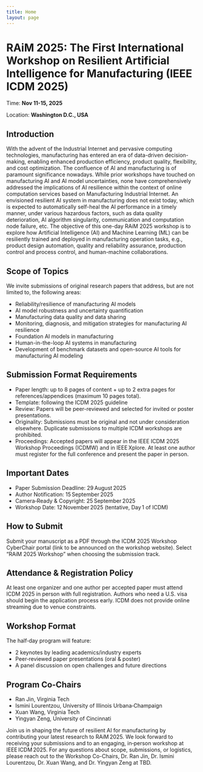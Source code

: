 ```yaml
---
title: Home
layout: page
---
```


# RAiM 2025: The First International Workshop on Resilient Artificial Intelligence for Manufacturing (IEEE ICDM 2025)

Time: **Nov 11-15, 2025**

Location: **Washington D.C., USA**


## Introduction
With the advent of the Industrial Internet and pervasive computing technologies, manufacturing has entered an era of data-driven decision-making, enabling enhanced production efficiency, product quality, flexibility, and cost optimization. The confluence of AI and manufacturing is of paramount significance nowadays. While prior workshops have touched on manufacturing AI and AI model uncertainties, none have comprehensively addressed the implications of AI resilience within the context of online computation services based on Manufacturing Industrial Internet. An envisioned resilient AI system in manufacturing does not exist today, which is expected to automatically self-heal the AI performance in a timely manner, under various hazardous factors, such as data quality deterioration, AI algorithm singularity, communication and computation node failure, etc. The objective of this one-day RAiM 2025 workshop is to explore how Artificial Intelligence (AI) and Machine Learning (ML) can be resiliently trained and deployed in manufacturing operation tasks, e.g., product design automation, quality and reliability assurance, production control and process control, and human-machine collaborations.

## Scope of Topics
We invite submissions of original research papers that address, but are not limited to, the following areas:

- Reliability/resilience of manufacturing AI models
- AI model robustness and uncertainty quantification
- Manufacturing data quality and data sharing
- Monitoring, diagnosis, and mitigation strategies for manufacturing AI resilience
- Foundation AI models in manufacturing
- Human-in-the-loop AI systems in manufacturing
- Development of benchmark datasets and open-source AI tools for manufacturing AI modeling

## Submission Format Requirements
-	Paper length: up to 8 pages of content + up to 2 extra pages for references/appendices (maximum 10 pages total).
-	Template: following the ICDM 2025 guideline
-	Review: Papers will be peer-reviewed and selected for invited or poster presentations.
-	Originality: Submissions must be original and not under consideration elsewhere. Duplicate submissions to multiple ICDM workshops are prohibited.
-	Proceedings: Accepted papers will appear in the IEEE ICDM 2025 Workshop Proceedings (ICDMW) and in IEEE Xplore. At least one author must register for the full conference and present the paper in person.

## Important Dates 
-	Paper Submission Deadline: 29 August 2025
-	Author Notification: 15 September 2025
-	Camera‑Ready & Copyright: 25 September 2025
-	Workshop Date: 12 November 2025 (tentative, Day 1 of ICDM)

## How to Submit
Submit your manuscript as a PDF through the ICDM 2025 Workshop CyberChair portal (link to be announced on the workshop website). Select “RAiM 2025 Workshop” when choosing the submission track.

## Attendance & Registration Policy
At least one organizer and one author per accepted paper must attend ICDM 2025 in person with full registration. Authors who need a U.S. visa should begin the application process early. ICDM does not provide online streaming due to venue constraints.

## Workshop Format
The half‑day program will feature:
- 2 keynotes by leading academics/industry experts
- Peer‑reviewed paper presentations (oral & poster)
- A panel discussion on open challenges and future directions

## Program Co-Chairs
- Ran Jin, Virginia Tech
- Ismini Lourentzou, University of Illinois Urbana‑Champaign
- Xuan Wang, Virginia Tech
- Yingyan Zeng, University of Cincinnati

Join us in shaping the future of resilient AI for manufacturing by contributing your latest research to RAiM 2025. We look forward to receiving your submissions and to an engaging, in‑person workshop at IEEE ICDM 2025.
For any questions about scope, submissions, or logistics, please reach out to the Workshop Co-Chairs, Dr. Ran Jin, Dr. Ismini Lourentzou, Dr. Xuan Wang, and Dr. Yingyan Zeng at TBD.
